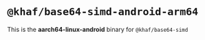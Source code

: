# `@khaf/base64-simd-android-arm64`

This is the **aarch64-linux-android** binary for `@khaf/base64-simd`
